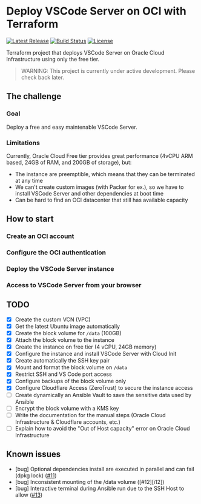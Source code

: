 # Deploy VSCode Server on OCI with Terraform

[![Latest Release][release-badge]][release-url]
[![Build Status][github-badge]][github-url]
[![License][license-badge]][license-url]

Terraform project that deploys VSCode Server on Oracle Cloud Infrastructure using only the free tier.

> WARNING: This project is currently under active development.
> Please check back later.

## The challenge

### Goal

Deploy a free and easy maintenable VSCode Server.

### Limitations

Currently, Oracle Cloud Free tier provides great performance (4vCPU ARM based, 24GB of RAM, and 200GB of storage), but:

* The instance are preemptible, which means that they can be terminated at any time
* We can't create custom images (with Packer for ex.), so we have to install VSCode Server and other dependencies at boot time
* Can be hard to find an OCI datacenter that still has available capacity

## How to start

### Create an OCI account

### Configure the OCI authentication

### Deploy the VSCode Server instance

### Access to VSCode Server from your browser

## TODO

* [x] Create the custom VCN (VPC)
* [x] Get the latest Ubuntu image automatically
* [x] Create the block volume for `/data` (100GB)
* [x] Attach the block volume to the instance
* [x] Create the instance on free tier (4 vCPU, 24GB memory)
* [x] Configure the instance and install VSCode Server with Cloud Init
* [x] Create automatically the SSH key pair
* [x] Mount and format the block volume on `/data`
* [x] Restrict SSH and VS Code port access
* [x] Configure backups of the block volume only
* [x] Configure Cloudflare Access (ZeroTrust) to secure the instance access
* [ ] Create dynamically an Ansible Vault to save the sensitive data used by Ansible
* [ ] Encrypt the block volume with a KMS key
* [ ] Write the documentation for the manual steps (Oracle Cloud Infrastructure & Cloudflare accounts, etc.)
* [ ] Explain how to avoid the "Out of Host capacity" error on Oracle Cloud Infrastructure

## Known issues

* [bug] Optional dependencies install are executed in parallel and can fail (dpkg lock) ([#11][i11])
* [bug] Inconsistent mounting of the /data volume ([#12][i12])
* [bug] Interactive terminal during Ansible run due to the SSH Host to allow ([#13][i13])

[github-badge]: https://github.com/timoa/terraform-oci-vscode-server/workflows/Terraform/badge.svg
[github-url]: https://github.com/timoa/terraform-oci-vscode-server/actions?query=workflow%3ATerraform
[release-badge]: https://img.shields.io/github/release/timoa/terraform-oci-vscode-server.svg
[release-url]: https://github.com/timoa/terraform-oci-vscode-server/releases/latest
[license-badge]: https://img.shields.io/github/license/timoa/terraform-oci-vscode-server.svg
[license-url]: https://github.com/timoa/terraform-oci-vscode-server/blob/main/LICENSE

[i11]: https://github.com/timoa/terraform-oci-vscode-server/issues/11
[i11]: https://github.com/timoa/terraform-oci-vscode-server/issues/12
[i13]: https://github.com/timoa/terraform-oci-vscode-server/issues/13
